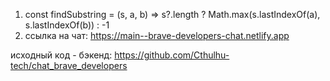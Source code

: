 1) const findSubstring = (s, a, b) => s?.length ? Math.max(s.lastIndexOf(a), s.lastIndexOf(b)) : -1
2) ссылка на чат: https://main--brave-developers-chat.netlify.app


исходный код - бэкенд: https://github.com/Cthulhu-tech/chat_brave_developers
